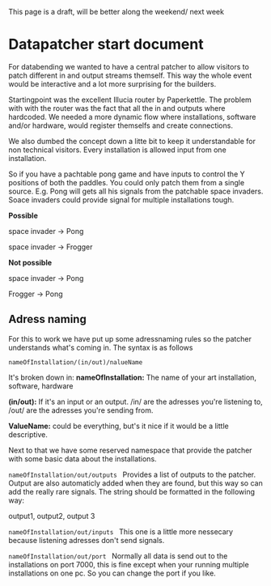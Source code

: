 This page is a draft, will be better along the weekend/ next week

# Datapatcher start document #

For databending we wanted to have a central patcher to allow visitors to patch different in and output streams themself. This way the whole event would be interactive and a lot more surprising for the builders.

Startingpoint was the excellent Illucia router by Paperkettle. The problem with with the router was the fact that all the in and outputs where hardcoded. We needed a more dynamic flow where installations, software and/or hardware,  would register themselfs and create connections.

We also dumbed the concept down a litte bit to keep it understandable for non technical visitors. Every installation is allowed input from one installation.

So if you have a pachtable pong game and have inputs to control the Y positions of both the paddles. You could only patch them from a single source. E.g. Pong will gets all his signals from the patchable space invaders. Soace invaders could provide signal for multiple installations tough.


**Possible**

space invader -> Pong

space invader -> Frogger


**Not possible**

space invader -> Pong

Frogger       -> Pong




## Adress naming ##
For this to work we have put up some adressnaming rules so the patcher understands what's coming in. The syntax is as follows

`nameOfInstallation/(in/out)/nalueName `

It's broken down in:
**nameOfInstallation:** The name of your art installation, software, hardware

**(in/out):** If it's an input or an output. /in/ are the adresses you're listening to, /out/ are the adresses you're sending from.

**ValueName:** could be everything, but's it nice if it would be a little descriptive.

Next to that we have some reserved namespace that provide the patcher with some basic data about the installations.

`nameOfInstallation/out/outputs `
Provides a list of outputs to the patcher. Output are also automaticly added when they are found, but this way so can add the really rare signals. The string should be formatted in the following way:

output1, output2, output 3

`nameOfInstallation/out/inputs `
This one is a little more nessecary because listening adresses don't send signals.

`nameOfInstallation/out/port `
Normally all data is send out to the installations on port 7000, this is fine except when your running multiple installations on one pc. So you can change the port if you like.